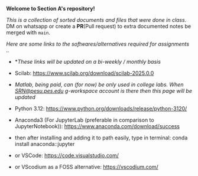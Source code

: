 **Welcome to Section A's repository!**

*This is a collection of sorted documents and files that were done in class.*
DM on whatsapp or create a **PR**(Pull request) to extra documented notes be merged with `main`.


*Here are some links to the softwares/alternatives required for assignments ..*
* \**These links will be updated on a bi-weekly / monthly basis*

- Scilab: https://www.scilab.org/download/scilab-2025.0.0
  
- *Matlab, being paid, can (for now) be only used in college labs. When SRN@pesu.pes.edu g-workspace account is there then this page will be updated*
  
- Python 3.12: https://www.python.org/downloads/release/python-3120/
- Anaconda3 (For JupyterLab (preferable in comparison to JupyterNotebook)): https://www.anaconda.com/download/success
- then after installing and adding it to path easily, type in terminal: conda install anaconda::jupyter
- or VSCode: https://code.visualstudio.com/
- or VScodium as a FOSS alternative: https://vscodium.com/

